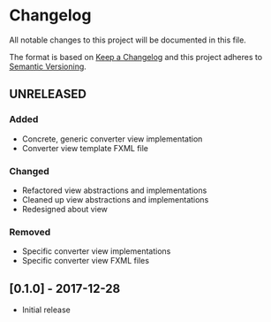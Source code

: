 # Changelog
All notable changes to this project will be documented in this file.

The format is based on [Keep a Changelog](http://keepachangelog.com/en/1.0.0/)
and this project adheres to [Semantic Versioning](http://semver.org/spec/v2.0.0.html).

## UNRELEASED
### Added
- Concrete, generic converter view implementation
- Converter view template FXML file

### Changed
- Refactored view abstractions and implementations
- Cleaned up view abstractions and implementations
- Redesigned about view

### Removed
- Specific converter view implementations
- Specific converter view FXML files

## [0.1.0] - 2017-12-28
- Initial release
